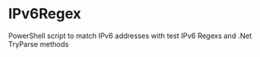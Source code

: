 # IPv6Regex
PowerShell script to match IPv6 addresses with test IPv6 Regexs and .Net TryParse methods
